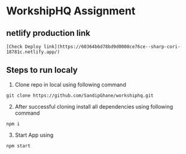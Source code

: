 # WorkshipHQ Assignment

## netlify production link
```[Check Deploy link](https://60364b6d78bd9d0008ce76ce--sharp-cori-18781c.netlify.app/)```

## Steps to run localy

1) Clone repo in local using following command

```git clone https://github.com/SandipGhane/workshiphq.git ```

2) After successful cloning install all dependencies using following command

```npm i ```

3) Start App using 

```npm start```
